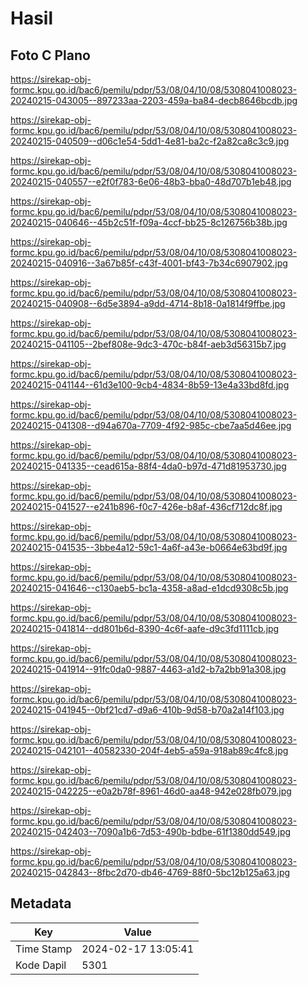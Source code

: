 # Hasil

## Foto C Plano

https://sirekap-obj-formc.kpu.go.id/bac6/pemilu/pdpr/53/08/04/10/08/5308041008023-20240215-043005--897233aa-2203-459a-ba84-decb8646bcdb.jpg

https://sirekap-obj-formc.kpu.go.id/bac6/pemilu/pdpr/53/08/04/10/08/5308041008023-20240215-040509--d06c1e54-5dd1-4e81-ba2c-f2a82ca8c3c9.jpg

https://sirekap-obj-formc.kpu.go.id/bac6/pemilu/pdpr/53/08/04/10/08/5308041008023-20240215-040557--e2f0f783-6e06-48b3-bba0-48d707b1eb48.jpg

https://sirekap-obj-formc.kpu.go.id/bac6/pemilu/pdpr/53/08/04/10/08/5308041008023-20240215-040646--45b2c51f-f09a-4ccf-bb25-8c126756b38b.jpg

https://sirekap-obj-formc.kpu.go.id/bac6/pemilu/pdpr/53/08/04/10/08/5308041008023-20240215-040916--3a67b85f-c43f-4001-bf43-7b34c6907902.jpg

https://sirekap-obj-formc.kpu.go.id/bac6/pemilu/pdpr/53/08/04/10/08/5308041008023-20240215-040908--6d5e3894-a9dd-4714-8b18-0a1814f9ffbe.jpg

https://sirekap-obj-formc.kpu.go.id/bac6/pemilu/pdpr/53/08/04/10/08/5308041008023-20240215-041105--2bef808e-9dc3-470c-b84f-aeb3d56315b7.jpg

https://sirekap-obj-formc.kpu.go.id/bac6/pemilu/pdpr/53/08/04/10/08/5308041008023-20240215-041144--61d3e100-9cb4-4834-8b59-13e4a33bd8fd.jpg

https://sirekap-obj-formc.kpu.go.id/bac6/pemilu/pdpr/53/08/04/10/08/5308041008023-20240215-041308--d94a670a-7709-4f92-985c-cbe7aa5d46ee.jpg

https://sirekap-obj-formc.kpu.go.id/bac6/pemilu/pdpr/53/08/04/10/08/5308041008023-20240215-041335--cead615a-88f4-4da0-b97d-471d81953730.jpg

https://sirekap-obj-formc.kpu.go.id/bac6/pemilu/pdpr/53/08/04/10/08/5308041008023-20240215-041527--e241b896-f0c7-426e-b8af-436cf712dc8f.jpg

https://sirekap-obj-formc.kpu.go.id/bac6/pemilu/pdpr/53/08/04/10/08/5308041008023-20240215-041535--3bbe4a12-59c1-4a6f-a43e-b0664e63bd9f.jpg

https://sirekap-obj-formc.kpu.go.id/bac6/pemilu/pdpr/53/08/04/10/08/5308041008023-20240215-041646--c130aeb5-bc1a-4358-a8ad-e1dcd9308c5b.jpg

https://sirekap-obj-formc.kpu.go.id/bac6/pemilu/pdpr/53/08/04/10/08/5308041008023-20240215-041814--dd801b6d-8390-4c6f-aafe-d9c3fd1111cb.jpg

https://sirekap-obj-formc.kpu.go.id/bac6/pemilu/pdpr/53/08/04/10/08/5308041008023-20240215-041914--91fc0da0-9887-4463-a1d2-b7a2bb91a308.jpg

https://sirekap-obj-formc.kpu.go.id/bac6/pemilu/pdpr/53/08/04/10/08/5308041008023-20240215-041945--0bf21cd7-d9a6-410b-9d58-b70a2a14f103.jpg

https://sirekap-obj-formc.kpu.go.id/bac6/pemilu/pdpr/53/08/04/10/08/5308041008023-20240215-042101--40582330-204f-4eb5-a59a-918ab89c4fc8.jpg

https://sirekap-obj-formc.kpu.go.id/bac6/pemilu/pdpr/53/08/04/10/08/5308041008023-20240215-042225--e0a2b78f-8961-46d0-aa48-942e028fb079.jpg

https://sirekap-obj-formc.kpu.go.id/bac6/pemilu/pdpr/53/08/04/10/08/5308041008023-20240215-042403--7090a1b6-7d53-490b-bdbe-61f1380dd549.jpg

https://sirekap-obj-formc.kpu.go.id/bac6/pemilu/pdpr/53/08/04/10/08/5308041008023-20240215-042843--8fbc2d70-db46-4769-88f0-5bc12b125a63.jpg


## Metadata

| Key        | Value               |
| ---------- | ------------------- |
| Time Stamp | 2024-02-17 13:05:41 |
| Kode Dapil | 5301                |



